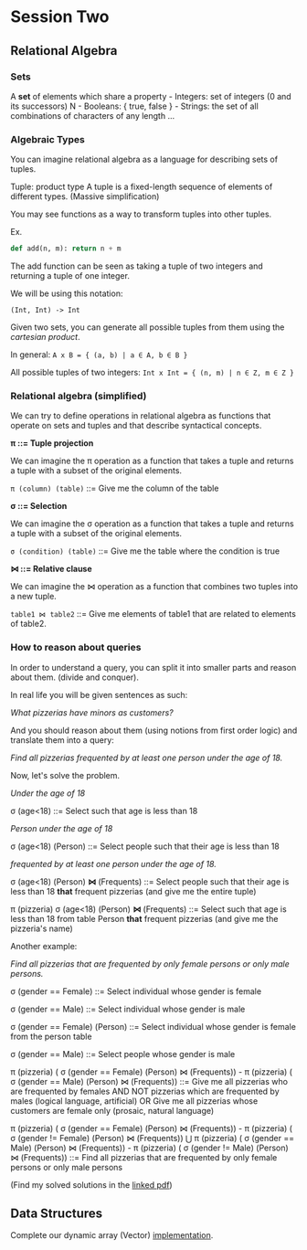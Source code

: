 # Session Two

## Relational Algebra

### Sets
A **set** of elements which share a property
    - Integers: set of integers (0 and its successors)  N
    - Booleans: { true, false }
    - Strings: the set of all combinations of characters of any length
    ...

### Algebraic Types
You can imagine relational algebra as a language for describing sets of tuples.

Tuple: product type
    A tuple is a fixed-length sequence of elements of different types. (Massive simplification)

You may see functions as a way to transform tuples into other tuples.

Ex.
```python
def add(n, m): return n + m
```

The add function can be seen as taking a tuple of two integers and returning a tuple of one integer. 

We will be using this notation:

```(Int, Int) -> Int```

Given two sets, you can generate all possible tuples from them using the *cartesian product*.

In general:
```A x B = { (a, b) | a ∈ A, b ∈ B }```

All possible tuples of two integers:
```Int x Int = { (n, m) | n ∈ Z, m ∈ Z }```


### Relational algebra (simplified)

We can try to define operations in relational algebra as functions that operate on sets and tuples and that describe syntactical concepts.

**π ::= Tuple projection**

We can imagine the π operation as a function that takes a tuple and returns a tuple with a subset of the original elements.

```π (column) (table)``` ::= Give me the column of the table

**σ ::= Selection**

We can imagine the σ operation as a function that takes a tuple and returns a tuple with a subset of the original elements.

```σ (condition) (table)``` ::= Give me the table where the condition is true

**⋈ ::= Relative clause**

We can imagine the ⋈ operation as a function that combines two tuples into a new tuple.

```table1 ⋈ table2``` ::= Give me elements of table1 that are related to elements of table2.


### How to reason about queries

In order to understand a query, you can split it into smaller parts and reason about them. (divide and conquer).

In real life you will be given sentences as such:

*What pizzerias have minors as customers?*

And you should reason about them (using notions from first order logic) and translate them into a query:

*Find all pizzerias frequented by at least one person under the age of 18.*

Now, let's solve the problem.

*Under the age of 18*

σ (age<18) ::= Select such that age is less than 18

*Person under the age of 18*

σ (age<18) (Person) ::= Select people such that their age is less than 18

*frequented by at least one person under the age of 18.*

σ (age<18) (Person) **⋈** (Frequents) ::= Select people such that their age is less than 18 **that** frequent pizzerias (and give me the entire tuple)

π (pizzeria) σ (age<18) (Person) **⋈** (Frequents) ::= Select such that age is less than 18 from table Person **that** frequent pizzerias (and give me the pizzeria's name)


Another example:

*Find all pizzerias that are frequented by only female persons or only male persons.*

σ (gender == Female) ::= Select individual whose gender is female

σ (gender == Male) ::= Select individual whose gender is male

σ (gender == Female) (Person) ::= Select individual whose gender is female from the person table

σ (gender == Male) ::= Select people whose gender is male

π (pizzeria) ( σ (gender == Female) (Person) ⋈ (Frequents)) - π (pizzeria) ( σ (gender == Male) (Person) ⋈ (Frequents)) ::=
Give me all pizzerias who are frequented by females AND NOT pizzerias which are frequented by males (logical language, artificial) OR Give me all pizzerias whose customers are female only (prosaic, natural language)

π (pizzeria) ( σ (gender == Female) (Person) ⋈ (Frequents)) - π (pizzeria) ( σ (gender != Female) (Person) ⋈ (Frequents)) ⋃ π (pizzeria) ( σ (gender == Male) (Person) ⋈ (Frequents)) - π (pizzeria) ( σ (gender != Male) (Person) ⋈ (Frequents)) ::= Find all pizzerias that are frequented by only female persons or only male persons

(Find my solved solutions in the [linked pdf](PizzeriaAlgebra.pdf))

## Data Structures

Complete our dynamic array (Vector) [implementation](ads/self-learning/dynamic_array_datastructures.py).
